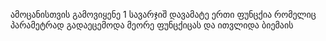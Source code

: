 ამოცანისთვის გამოვიყენე 1 სავარჯიშ დავამატე ერთი ფუნცქია რომელიც პარამეტრად გადაეცემოდა მეორე ფუნცქიცას და ითვლიდა ბიემაის